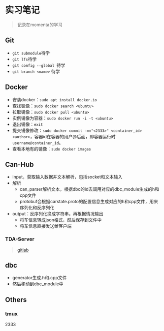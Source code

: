 # 实习笔记

> 记录在momenta的学习

## Git

- `git submodule`待学
- `git lfs`待学
- `git config --global `待学
- `git branch <name>` 待学

## Docker
- 安装docker：`sudo apt install docker.io`
- 查找镜像：`sudo docker search <ubuntu>`
- 拉取镜像：`sudo docker pull <ubuntu>`
- 实例镜像为容器：`sudo docker run -i -t <ubuntu>`
- 退出镜像：`exit`
- 提交镜像修改：`sudo docker commit -m="<2333>" <container_id> <author>`，容器id在容器的用户@后面，即容器运行时`username@container_id`。
- 查看本地有的镜像：`sudo docker images`

## Can-Hub

- input，获取输入数据并文本解析，包括socket和文本输入
- 解析
  - can_parser解析文本，根据dbc的id去调用对应的dbc_module生成的h和cpp文件
  - protobuf会根据carstate.proto的配置信息生成对应的h和cpp文件，用来序列化和反序列化
- output：反序列化换成字符串，再根据情况输出
  - 将车信息转成json格式，然后保存到文件中
  - 将车信息直接发送给客户端

### TDA-Server

> [gitlab](https://gitlab.momenta.works/1v1r/tda-server)



## dbc

- generator生成.h和.cpp文件
- 然后移动到dbc_module中


## Others

### tmux
2333